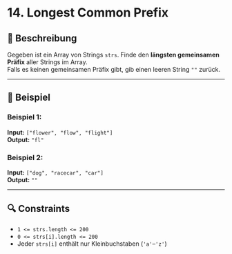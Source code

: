 # 14. Longest Common Prefix

## 📝 Beschreibung

Gegeben ist ein Array von Strings `strs`. Finde den **längsten gemeinsamen Präfix** aller Strings im Array.  
Falls es keinen gemeinsamen Präfix gibt, gib einen leeren String `""` zurück.

---

## 🧠 Beispiel

### Beispiel 1:
**Input:** `["flower", "flow", "flight"]`  
**Output:** `"fl"`

### Beispiel 2:
**Input:** `["dog", "racecar", "car"]`  
**Output:** `""`

---

## 🔍 Constraints

- `1 <= strs.length <= 200`
- `0 <= strs[i].length <= 200`
- Jeder `strs[i]` enthält nur Kleinbuchstaben (`'a'`–`'z'`)







